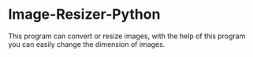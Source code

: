 # Image-Resizer-Python
This program can convert or resize images, with the help of this program you can easily change the dimension of images.
